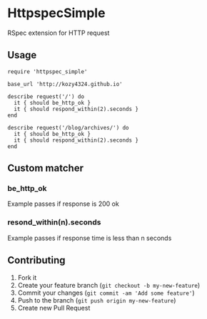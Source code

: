 # HttpspecSimple

RSpec extension for HTTP request

## Usage

```
require 'httpspec_simple'

base_url 'http://kozy4324.github.io'

describe request('/') do
  it { should be_http_ok }
  it { should respond_within(2).seconds }
end

describe request('/blog/archives/') do
  it { should be_http_ok }
  it { should respond_within(2).seconds }
end
```

## Custom matcher

### be_http_ok

Example passes if response is 200 ok

### resond_within(n).seconds

Example passes if response time is less than n seconds

## Contributing

1. Fork it
2. Create your feature branch (`git checkout -b my-new-feature`)
3. Commit your changes (`git commit -am 'Add some feature'`)
4. Push to the branch (`git push origin my-new-feature`)
5. Create new Pull Request
